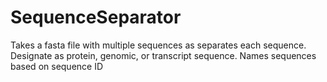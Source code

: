 # SequenceSeparator
 Takes a fasta file with multiple sequences as separates each sequence. Designate as protein, genomic, or transcript sequence. Names sequences based on sequence ID
